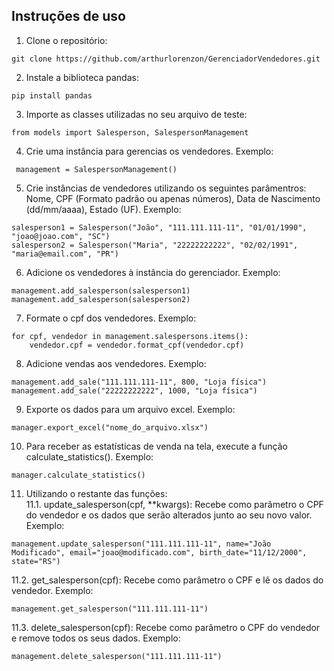 ## Instruções de uso

1. Clone o repositório:
```
git clone https://github.com/arthurlorenzon/GerenciadorVendedores.git
```
2. Instale a biblioteca pandas:
```
pip install pandas
```
3. Importe as classes utilizadas no seu arquivo de teste:
```
from models import Salesperson, SalespersonManagement
```
4. Crie uma instância para gerencias os vendedores. Exemplo:
```
 management = SalespersonManagement()
```
5. Crie instâncias de vendedores utilizando os seguintes parâmentros: Nome, CPF (Formato padrão ou apenas números), Data de Nascimento (dd/mm/aaaa), Estado (UF). Exemplo:
```
salesperson1 = Salesperson("João", "111.111.111-11", "01/01/1990", "joao@joao.com", "SC")
salesperson2 = Salesperson("Maria", "22222222222", "02/02/1991", "maria@email.com", "PR")
```
6. Adicione os vendedores à instância do gerenciador. Exemplo:
```
management.add_salesperson(salesperson1)
management.add_salesperson(salesperson2)
```
7. Formate o cpf dos vendedores. Exemplo:
```
for cpf, vendedor in management.salespersons.items():
    vendedor.cpf = vendedor.format_cpf(vendedor.cpf)
```
8. Adicione vendas aos vendedores. Exemplo:
```
management.add_sale("111.111.111-11", 800, "Loja física")
management.add_sale("22222222222", 1000, "Loja física")
```
9. Exporte os dados para um arquivo excel. Exemplo:
```
manager.export_excel("nome_do_arquivo.xlsx")
```
10. Para receber as estatísticas de venda na tela, execute a função calculate_statistics(). Exemplo:
```
manager.calculate_statistics()
```
11. Utilizando o restante das funções:  
11.1. update_salesperson(cpf, **kwargs): Recebe como parâmetro o CPF do vendedor e os dados que serão alterados junto ao seu novo valor. Exemplo:
```
management.update_salesperson("111.111.111-11", name="João Modificado", email="joao@modificado.com", birth_date="11/12/2000", state="RS")
```
11.2. get_salesperson(cpf): Recebe como parâmetro o CPF e lê os dados do vendedor. Exemplo:
```
management.get_salesperson("111.111.111-11")
```
11.3. delete_salesperson(cpf): Recebe como parâmetro o CPF do vendedor e remove todos os seus dados. Exemplo:
```
management.delete_salesperson("111.111.111-11")
```
